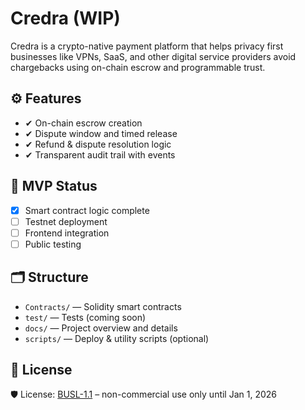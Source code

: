 # Credra (WIP)

Credra is a crypto-native payment platform that helps privacy first businesses like VPNs, SaaS, and other digital service providers avoid chargebacks using on-chain escrow and programmable trust.

## ⚙️ Features

- ✔ On-chain escrow creation
- ✔ Dispute window and timed release
- ✔ Refund & dispute resolution logic
- ✔ Transparent audit trail with events

## 🧪 MVP Status

- [x] Smart contract logic complete
- [ ] Testnet deployment
- [ ] Frontend integration
- [ ] Public testing

## 🗂️ Structure

- `Contracts/` — Solidity smart contracts
- `test/` — Tests (coming soon)
- `docs/` — Project overview and details
- `scripts/` — Deploy & utility scripts (optional)

## 🔖 License

🛡️ License: [BUSL-1.1](./LICENSE.md) – non-commercial use only until Jan 1, 2026
